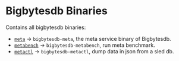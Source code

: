 # Bigbytesdb Binaries

Contains all bigbytesdb binaries:

- [`meta`](./meta/) -> `bigbytesdb-meta`, the meta service binary of Bigbytesdb.
- [`metabench`](./metabench/) -> `bigbytesdb-metabench`, run meta benchmark.
- [`metactl`](./metactl/) -> `bigbytesdb-metactl`, dump data in json from a sled db.
